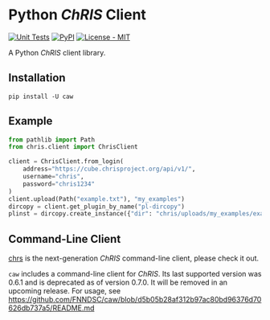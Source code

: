 # Python _ChRIS_ Client

[![Unit Tests](https://github.com/FNNDSC/caw/actions/workflows/test.yml/badge.svg)](https://github.com/FNNDSC/caw/actions)
[![PyPI](https://img.shields.io/pypi/v/caw)](https://pypi.org/project/caw/)
[![License - MIT](https://img.shields.io/pypi/l/caw)](https://github.com/FNNDSC/caw/blob/master/LICENSE)

A Python _ChRIS_ client library.

## Installation

```shell
pip install -U caw
```

## Example

```python
from pathlib import Path
from chris.client import ChrisClient

client = ChrisClient.from_login(
    address="https://cube.chrisproject.org/api/v1/",
    username="chris",
    password="chris1234"
)
client.upload(Path("example.txt"), "my_examples")
dircopy = client.get_plugin_by_name("pl-dircopy")
plinst = dircopy.create_instance({"dir": "chris/uploads/my_examples/example.txt"})
```

## Command-Line Client

[chrs](https://github.com/FNNDSC/chrs/tree/master/chrs#readme)
is the next-generation _ChRIS_ command-line client, please check it out.

`caw` includes a command-line client for _ChRIS_.
Its last supported version was 0.6.1 and is deprecated as of version 0.7.0.
It will be removed in an upcoming release.
For usage, see https://github.com/FNNDSC/caw/blob/d5b05b28af312b97ac80bd96376d70626db737a5/README.md
